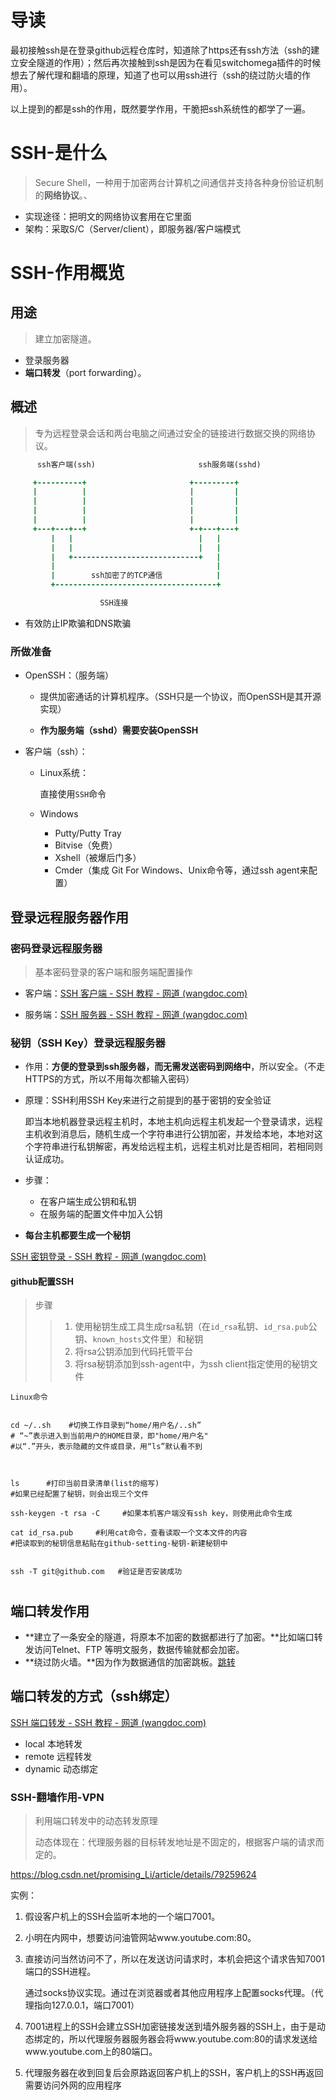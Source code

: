 # 导读

最初接触ssh是在登录github远程仓库时，知道除了https还有ssh方法（ssh的建立安全隧道的作用）；然后再次接触到ssh是因为在看见switchomega插件的时候想去了解代理和翻墙的原理，知道了也可以用ssh进行（ssh的绕过防火墙的作用）。

以上提到的都是ssh的作用，既然要学作用，干脆把ssh系统性的都学了一遍。

# SSH-是什么

> Secure Shell，一种用于加密两台计算机之间通信并支持各种身份验证机制的**网络协议**。、

- 实现途径：把明文的网络协议套用在它里面
- 架构：采取S/C（Server/client），即服务器/客户端模式



# SSH-作用概览

## 用途

> 建立加密隧道。

- 登录服务器
- **端口转发**（port forwarding）。

## 概述

> 专为远程登录会话和两台电脑之间通过安全的链接进行数据交换的网络协议。

```ruby
      ssh客户端(ssh)                       ssh服务端(sshd)

     +----------+                       +---------+
     |          |                       |         |
     |          |                       |         |
     |          |                       |         |
     |          |                       |         |
     +---+---+--+                       +-+---+---+
         |   |                            |   |
         |   |                            |   |
         |   +----------------------------+   |
         |                                    |
         |        ssh加密了的TCP通信            |
         +------------------------------------+

                    SSH连接
```

- 有效防止IP欺骗和DNS欺骗

### 所做准备

- OpenSSH：（服务端）

  - 提供加密通话的计算机程序。（SSH只是一个协议，而OpenSSH是其开源实现）

  - **作为服务端（sshd）需要安装OpenSSH**

- 客户端（ssh）：

  - Linux系统：

    直接使用`SSH`命令

  - Windows

    - Putty/Putty Tray
    - Bitvise（免费）
    - Xshell（被爆后门多）
    - Cmder（集成 Git For Windows、Unix命令等，通过ssh agent来配置）

## 登录远程服务器作用

### 密码登录远程服务器

> 基本密码登录的客户端和服务端配置操作

- 客户端：[SSH 客户端 - SSH 教程 - 网道 (wangdoc.com)](https://wangdoc.com/ssh/client)

- 服务端：[SSH 服务器 - SSH 教程 - 网道 (wangdoc.com)](https://wangdoc.com/ssh/server)

### 秘钥（SSH Key）登录远程服务器

- 作用：**方便的登录到ssh服务器，而无需发送密码到网络中**，所以安全。（不走HTTPS的方式，所以不用每次都输入密码）

- 原理：SSH利用SSH Key来进行之前提到的基于密钥的安全验证

  即当本地机器登录远程主机时，本地主机向远程主机发起一个登录请求，远程主机收到消息后，随机生成一个字符串进行公钥加密，并发给本地，本地对这个字符串进行私钥解密，再发给远程主机，远程主机对比是否相同，若相同则认证成功。

- 步骤：

  - 在客户端生成公钥和私钥
  - 在服务端的配置文件中加入公钥

- **每台主机都要生成一个秘钥**

[SSH 密钥登录 - SSH 教程 - 网道 (wangdoc.com)](https://wangdoc.com/ssh/key)

#### github配置SSH

> 步骤
>
> > 1. 使用秘钥生成工具生成rsa私钥（在`id_rsa`私钥、`id_rsa.pub`公钥、`known_hosts`文件里）和秘钥
> > 2. 将rsa公钥添加到代码托管平台
> > 3. 将rsa秘钥添加到ssh-agent中，为ssh client指定使用的秘钥文件

``````
Linux命令


cd ~/..sh    #切换工作目录到“home/用户名/..sh”
# “~”表示进入到当前用户的HOME目录，即"home/用户名"
#以“.”开头，表示隐藏的文件或目录，用“ls”默认看不到



ls      #打印当前目录清单(list的缩写)
#如果已经配置了秘钥，则会出现三个文件

ssh-keygen -t rsa -C     #如果本机客户端没有ssh key，则使用此命令生成

cat id_rsa.pub     #利用cat命令，查看读取一个文本文件的内容
#把读取到的秘钥信息粘贴在github-setting-秘钥-新建秘钥中


ssh -T git@github.com   #验证是否安装成功

``````

# 

## 端口转发作用

- **建立了一条安全的隧道，将原本不加密的数据都进行了加密。**比如端口转发访问Telnet、FTP 等明文服务，数据传输就都会加密。
- **绕过防火墙。**因为作为数据通信的加密跳板。[跳转](#2)

## 端口转发的方式（ssh绑定）

[SSH 端口转发 - SSH 教程 - 网道 (wangdoc.com)](https://wangdoc.com/ssh/port-forwarding)

- local 本地转发
- remote 远程转发
- dynamic 动态绑定

### SSH-翻墙作用-VPN

<a name="2"></a>

> 利用端口转发中的动态转发原理
>
> 动态体现在：代理服务器的目标转发地址是不固定的，根据客户端的请求而定的。

https://blog.csdn.net/promising_Li/article/details/79259624

实例：

1. 假设客户机上的SSH会监听本地的一个端口7001。

2. 小明在内网中，想要访问油管网站www.youtube.com:80。

3. 直接访问当然访问不了，所以在发送访问请求时，本机会把这个请求告知7001端口的SSH进程。

   通过socks协议实现。通过在浏览器或者其他应用程序上配置socks代理。（代理指向127.0.0.1，端口7001）

4. 7001进程上的SSH会建立SSH加密链接发送到墙外服务器的SSH上，由于是动态绑定的，所以代理服务器服务器会将www.youtube.com:80的请求发送给www.youtube.com上的80端口。

5. 代理服务器在收到回复后会原路返回客户机上的SSH，客户机上的SSH再返回需要访问外网的应用程序



